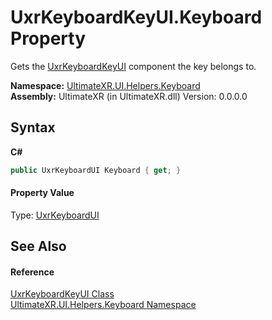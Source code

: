 # UxrKeyboardKeyUI.Keyboard Property 
 

Gets the <a href="T_UltimateXR_UI_Helpers_Keyboard_UxrKeyboardKeyUI">UxrKeyboardKeyUI</a> component the key belongs to.

**Namespace:**&nbsp;<a href="N_UltimateXR_UI_Helpers_Keyboard">UltimateXR.UI.Helpers.Keyboard</a><br />**Assembly:**&nbsp;UltimateXR (in UltimateXR.dll) Version: 0.0.0.0

## Syntax

**C#**<br />
``` C#
public UxrKeyboardUI Keyboard { get; }
```


#### Property Value
Type: <a href="T_UltimateXR_UI_Helpers_Keyboard_UxrKeyboardUI">UxrKeyboardUI</a>

## See Also


#### Reference
<a href="T_UltimateXR_UI_Helpers_Keyboard_UxrKeyboardKeyUI">UxrKeyboardKeyUI Class</a><br /><a href="N_UltimateXR_UI_Helpers_Keyboard">UltimateXR.UI.Helpers.Keyboard Namespace</a><br />